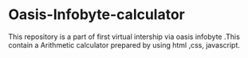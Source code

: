 # Oasis-Infobyte-calculator
This repository is a part of first virtual intership via oasis infobyte .This contain a Arithmetic calculator prepared by using html ,css, javascript.
